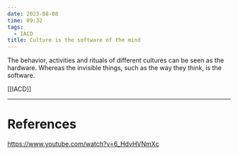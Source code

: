 ```yaml
---
date: 2023-08-08
time: 09:32
tags:
  - IACD
title: Culture is the software of the mind
---
```



The behavior, activities and rituals of different cultures can be seen as the hardware. Whereas the invisible things, such as the way they think, is the software.

[[IACD]] 

---
# References

https://www.youtube.com/watch?v=6_HdvHVNmXc